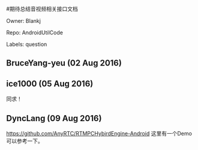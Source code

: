 #期待总结音视频相关接口文档

Owner: Blankj

Repo: AndroidUtilCode

Labels: question 

## BruceYang-yeu (02 Aug 2016)



## ice1000 (05 Aug 2016)

同求！


## DyncLang (09 Aug 2016)

https://github.com/AnyRTC/RTMPCHybirdEngine-Android 
这里有一个Demo可以参考一下。


